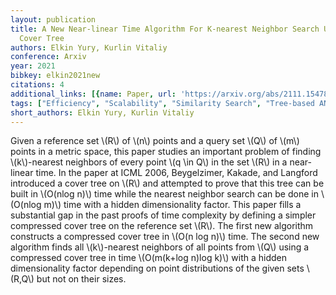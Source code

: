 ```yaml
---
layout: publication
title: A New Near-linear Time Algorithm For K-nearest Neighbor Search Using A Compressed
  Cover Tree
authors: Elkin Yury, Kurlin Vitaliy
conference: Arxiv
year: 2021
bibkey: elkin2021new
citations: 4
additional_links: [{name: Paper, url: 'https://arxiv.org/abs/2111.15478'}]
tags: ["Efficiency", "Scalability", "Similarity Search", "Tree-based ANN"]
short_authors: Elkin Yury, Kurlin Vitaliy
---
```

Given a reference set \\(R\\) of \\(n\\) points and a query set \\(Q\\) of \\(m\\) points in
a metric space, this paper studies an important problem of finding \\(k\\)-nearest
neighbors of every point \\(q \in Q\\) in the set \\(R\\) in a near-linear time. In the
paper at ICML 2006, Beygelzimer, Kakade, and Langford introduced a cover tree
on \\(R\\) and attempted to prove that this tree can be built in \\(O(nlog n)\\) time
while the nearest neighbor search can be done in \\(O(nlog m)\\) time with a
hidden dimensionality factor. This paper fills a substantial gap in the past
proofs of time complexity by defining a simpler compressed cover tree on the
reference set \\(R\\). The first new algorithm constructs a compressed cover tree
in \\(O(n log n)\\) time. The second new algorithm finds all \\(k\\)-nearest neighbors
of all points from \\(Q\\) using a compressed cover tree in time \\(O(m(k+log n)log
k)\\) with a hidden dimensionality factor depending on point distributions of the
given sets \\(R,Q\\) but not on their sizes.